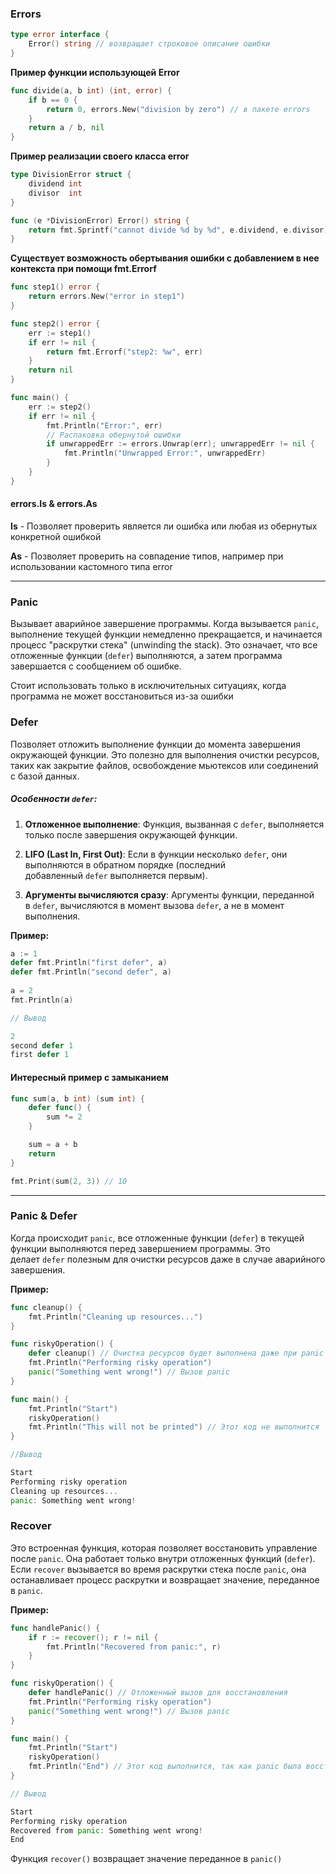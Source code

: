 ### Errors

```go
type error interface {
    Error() string // возвращает строковое описание ошибки
}
```

**Пример функции использующей Error**

```go
func divide(a, b int) (int, error) {
    if b == 0 {
        return 0, errors.New("division by zero") // в пакете errors
    }
    return a / b, nil
}
```

**Пример реализации своего класса error**

```go
type DivisionError struct {
    dividend int
    divisor  int
}

func (e *DivisionError) Error() string {
    return fmt.Sprintf("cannot divide %d by %d", e.dividend, e.divisor)
}
```

**Существует возможность обертывания ошибки с добавлением в нее контекста при помощи fmt.Errorf**

```go
func step1() error {
    return errors.New("error in step1")
}

func step2() error {
    err := step1()
    if err != nil {
        return fmt.Errorf("step2: %w", err)
    }
    return nil
}

func main() {
    err := step2()
    if err != nil {
        fmt.Println("Error:", err)
        // Распаковка обернутой ошибки
        if unwrappedErr := errors.Unwrap(err); unwrappedErr != nil {
            fmt.Println("Unwrapped Error:", unwrappedErr)
        }
    }
}
```

#### errors.Is & errors.As

**Is** - Позволяет проверить является ли ошибка или любая из обернутых конкретной ошибкой

**As** - Позволяет проверить на совпадение типов, например при использовании кастомного типа error


---

### Panic

Вызывает аварийное завершение программы. Когда вызывается `panic`, выполнение текущей функции немедленно прекращается, и начинается процесс "раскрутки стека" (unwinding the stack). Это означает, что все отложенные функции (`defer`) выполняются, а затем программа завершается с сообщением об ошибке.

Стоит использовать только в исключительных ситуациях, когда программа не может восстановиться из-за ошибки


### Defer

Позволяет отложить выполнение функции до момента завершения окружающей функции. Это полезно для выполнения очистки ресурсов, таких как закрытие файлов, освобождение мьютексов или соединений с базой данных.
##### Особенности `defer`:

1. **Отложенное выполнение**: Функция, вызванная с `defer`, выполняется только после завершения окружающей функции.
    
2. **LIFO (Last In, First Out)**: Если в функции несколько `defer`, они выполняются в обратном порядке (последний добавленный `defer` выполняется первым).
    
3. **Аргументы вычисляются сразу**: Аргументы функции, переданной в `defer`, вычисляются в момент вызова `defer`, а не в момент выполнения.

**Пример:**

```go
a := 1  
defer fmt.Println("first defer", a)  
defer fmt.Println("second defer", a)  
  
a = 2  
fmt.Println(a)

// Вывод

2
second defer 1
first defer 1
```


#### Интересный пример с замыканием

```go
func sum(a, b int) (sum int) {
	defer func() {
		sum *= 2
	}

	sum = a + b
	return
}

fmt.Print(sum(2, 3)) // 10
```

---

### Panic & Defer

Когда происходит `panic`, все отложенные функции (`defer`) в текущей функции выполняются перед завершением программы. Это делает `defer` полезным для очистки ресурсов даже в случае аварийного завершения.

**Пример:**

```go
func cleanup() {
    fmt.Println("Cleaning up resources...")
}

func riskyOperation() {
    defer cleanup() // Очистка ресурсов будет выполнена даже при panic
    fmt.Println("Performing risky operation")
    panic("Something went wrong!") // Вызов panic
}

func main() {
    fmt.Println("Start")
    riskyOperation()
    fmt.Println("This will not be printed") // Этот код не выполнится
}

//Вывод

Start
Performing risky operation
Cleaning up resources...
panic: Something went wrong!
```


### Recover

Это встроенная функция, которая позволяет восстановить управление после `panic`. Она работает только внутри отложенных функций (`defer`). Если `recover` вызывается во время раскрутки стека после `panic`, она останавливает процесс раскрутки и возвращает значение, переданное в `panic`.

**Пример:**

```go
func handlePanic() {
    if r := recover(); r != nil {
        fmt.Println("Recovered from panic:", r)
    }
}

func riskyOperation() {
    defer handlePanic() // Отложенный вызов для восстановления
    fmt.Println("Performing risky operation")
    panic("Something went wrong!") // Вызов panic
}

func main() {
    fmt.Println("Start")
    riskyOperation()
    fmt.Println("End") // Этот код выполнится, так как panic была восстановлена
}

// Вывод

Start
Performing risky operation
Recovered from panic: Something went wrong!
End
```

Функция `recover()` возвращает значение переданное в `panic()`